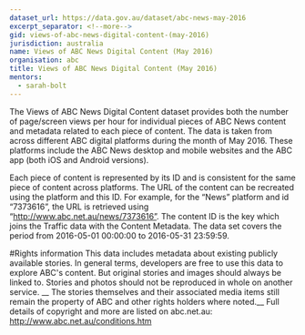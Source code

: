 ```yaml
---
dataset_url: https://data.gov.au/dataset/abc-news-may-2016
excerpt_separator: <!--more-->
gid: views-of-abc-news-digital-content-(may-2016)
jurisdiction: australia
name: Views of ABC News Digital Content (May 2016)
organisation: abc
title: Views of ABC News Digital Content (May 2016)
mentors:
  - sarah-bolt
---
```


The Views of ABC News Digital Content dataset provides both the number of page/screen views per hour for individual pieces of ABC News content and metadata related to each piece of content.  The data is taken from across different ABC digital platforms during the month of May 2016.  These platforms include the ABC News desktop and mobile websites and the ABC app (both iOS and Android versions).

<!--more-->

Each piece of content is represented by its ID and is consistent for the same piece of content across platforms.  The URL of the content can be recreated using the platform and this ID.  For example, for the “News” platform and id “7373616”, the URL is retrieved using “http://www.abc.net.au/news/7373616”. The content ID is the key which joins the Traffic data with the Content Metadata.
The data set covers the period from 2016-05-01 00:00:00 to 2016-05-31 23:59:59.

#Rights information
This data includes metadata about existing publicly available stories. In general terms, developers are free to use this data to explore ABC's content. But original stories and images should always be linked to. Stories and photos should not be reproduced in whole on another service. __ The stories themselves and their associated media items still remain the property of ABC and other rights holders where noted.__  Full details of copyright and more are listed on abc.net.au: http://www.abc.net.au/conditions.htm